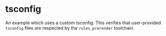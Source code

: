 # tsconfig

An example which uses a custom tsconfig. This verifies that user-provided
`tsconfig` files are respected by the `rules_prerender` toolchain.
